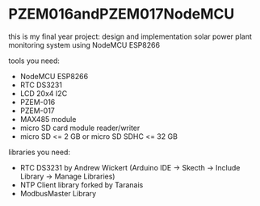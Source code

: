 # PZEM016andPZEM017NodeMCU
this is my final year project: 
  design and implementation solar power plant monitoring system using NodeMCU ESP8266

tools you need:
  - NodeMCU ESP8266
  - RTC DS3231
  - LCD 20x4 I2C
  - PZEM-016
  - PZEM-017
  - MAX485 module
  - micro SD card module reader/writer
  - micro SD <= 2 GB or micro SD SDHC <= 32 GB

libraries you need:
  - RTC DS3231 by Andrew Wickert (Arduino IDE -> Skecth -> Include Library -> Manage Libraries)
  - NTP Client library forked by Taranais
  - ModbusMaster Library
